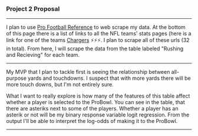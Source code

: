 ### Project 2 Proposal

---

I plan to use [Pro Football Reference](https://www.pro-football-reference.com/) to web scrape my data. At the bottom of this page there is a list of links to all the NFL teams' stats pages (here is a link for one of the teams [Chargers](https://www.pro-football-reference.com/teams/sdg/2018.htm) :zap::zap::zap:. I plan to scrape all of these urls (32 in total). From here, I will scrape the data from the table labeled "Rushing and Recieving" for each team.

---

My MVP that I plan to tackle first is seeing the relationship between all-purpose yards and touchdowns. I suspect that with more yards there will be more touch downs, but I'm not entirely sure.

What I want to really explore is how many of the features of this table affect whether a player is selected to the ProBowl. You can see in the table, that there are asteriks next to some of the players. Whether a player has an asterik or not will be my binary response variable logit regression. From the output I'll be able to interpret the log-odds of making it to the ProBowl.

---
